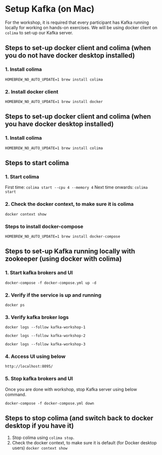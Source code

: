 # Setup Kafka (on Mac)

For the workshop, it is required that every participant has Kafka running locally for working on hands-on exercises. 
We will be using docker client on `colima` to set-up our Kafka server.

## Steps to set-up docker client and colima (when you do not have docker desktop installed)

### 1. Install colima

``
HOMEBREW_NO_AUTO_UPDATE=1 brew install colima
``

### 2. Install docker client

``
HOMEBREW_NO_AUTO_UPDATE=1 brew install docker
``

## Steps to set-up docker client and colima (when you have docker desktop installed)

### 1. Install colima
```
HOMEBREW_NO_AUTO_UPDATE=1 brew install colima
```
## Steps to start colima

### 1. Start colima
First time: `colima start --cpu 4 --memory 4`
Next time onwards: `colima start`

### 2. Check the docker context, to make sure it is colima
`docker context show`

### Steps to install docker-compose

```
HOMEBREW_NO_AUTO_UPDATE=1 brew install docker-compose
```

## Steps to set-up Kafka running locally with zookeeper  (using docker with colima)

### 1. Start kafka brokers and UI
`docker-compose -f docker-compose.yml up -d`

### 2. Verify if the service is up and running
`docker ps`

### 3. Verify kafka broker logs
```
docker logs --follow kafka-workshop-1

docker logs --follow kafka-workshop-2

docker logs --follow kafka-workshop-3
```

### 4. Access UI using below
`http://localhost:8095/`

### 5. Stop kafka brokers and UI
Once you are done with workshop, stop Kafka server using below command.

`docker-compose -f docker-compose.yml down`

## Steps to stop colima (and switch back to docker desktop if you have it)

1. Stop colima using `colima stop`.
2. Check the docker context, to make sure it is default (for Docker desktop users)
`docker context show`

